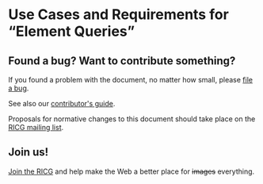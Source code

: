 # Use Cases and Requirements for “Element Queries”


## Found a bug? Want to contribute something?
If you found a problem with the document, no matter how small,
please [file a bug](https://github.com/ResponsiveImagesCG/eq-usecases/issues).

See also our [contributor's guide](CONTRIBUTING.md).

Proposals for normative changes to this document should take
place on the [RICG mailing list](mailto:public-respimg@w3.org).

## Join us!
[Join the RICG](http://www.w3.org/community/respimg/) and help make the Web a better place for <s>images</s> everything.
